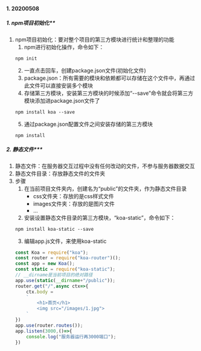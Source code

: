 #### 1. 20200508
##### 1. npm项目初始化**

1. npm项目初始化：要对整个项目的第三方模块进行统计和整理的功能
    1. npm进行初始化操作，命令如下：
    ```node
    npm init
    ```
    2. 一直点击回车，创建package.json文件(初始化文件)
    3. package.json：所有需要的模块和依赖都可以存储在这个文件中，再通过此文件可以直接安装多个模块
    4. 存储第三方模块，安装第三方模块的时候添加“--save”命令就会将第三方模块添加进package.json文件了
    ```node
    npm install koa --save
    ```
    5. 通过package.json配置文件之间安装存储的第三方模块
    ```node
    npm install
    ```
##### 2. 静态文件***

1. 静态文件：在服务器交互过程中没有任何改动的文件，不参与服务器数据交互
2. 静态文件目录：存放静态文件的文件夹
3. 步骤
    1. 在当前项目文件夹内，创建名为“public”的文件夹，作为静态文件目录
        * css文件夹：存放的是css样式文件
        * images文件夹：存放的是图片文件
        * ...
    2. 安装设置静态文件目录的第三方模块，“koa-static”，命令如下：
    ```node
    npm install koa-static --save
    ```
    3. 编辑app.js文件，来使用koa-static
    ```javascript
    const Koa = require("koa");
    const router = require("koa-router")();
    const app = new Koa();
    const static = require("koa-static");
    // __dirname是当前项目的绝对路径
    app.use(static(__dirname+"/public"));
    router.get("/",async ctx=>{
        ctx.body = 
        `
            <h1>首页</h1>
            <img src="/images/1.jpg">
        `
    })
    app.use(router.routes());
    app.listen(3000,()=>{
        console.log("服务器运行再3000端口");
    })
    ```